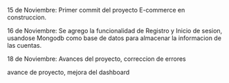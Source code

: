 15 de Noviembre: Primer commit del proyecto E-commerce en construccion.

16 de Noviembre: Se agrego la funcionalidad de Registro y Inicio de sesion, usandose Mongodb como base de datos para almacenar la informacion de las cuentas.

18 de Noviembre: Avances del proyecto, correccion de errores

avance de proyecto, mejora del dashboard
